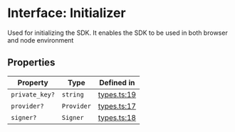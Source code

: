 # Interface: Initializer

Used for initializing the SDK. It enables the SDK to be used in both browser and node environment

## Properties

| Property | Type | Defined in |
| ------ | ------ | ------ |
| `private_key?` | `string` | [types.ts:19](https://github.com/aditya172926/token_batch_sdk/blob/12dc19b29cb01a1648e7086fe30b09d794a6d59d/src/types.ts#L19) |
| `provider?` | `Provider` | [types.ts:17](https://github.com/aditya172926/token_batch_sdk/blob/12dc19b29cb01a1648e7086fe30b09d794a6d59d/src/types.ts#L17) |
| `signer?` | `Signer` | [types.ts:18](https://github.com/aditya172926/token_batch_sdk/blob/12dc19b29cb01a1648e7086fe30b09d794a6d59d/src/types.ts#L18) |
